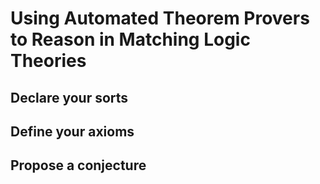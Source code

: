 # Using Automated Theorem Provers to Reason in Matching Logic Theories

## Declare your sorts

## Define your axioms

## Propose a conjecture
